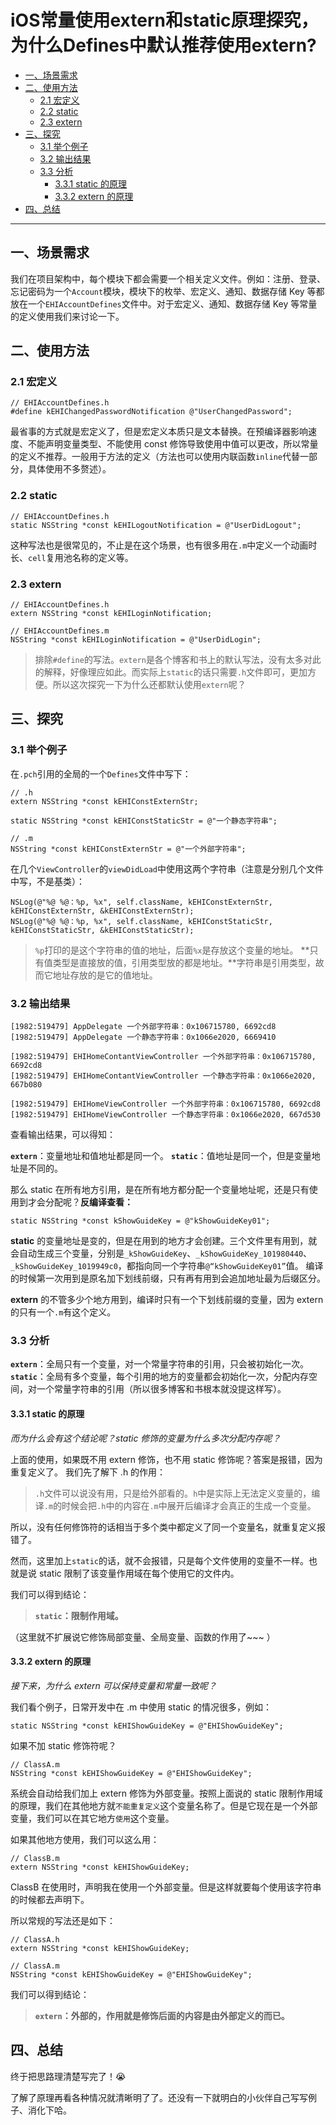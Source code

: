 # iOS常量使用extern和static原理探究，为什么Defines中默认推荐使用extern?

<!-- START doctoc generated TOC please keep comment here to allow auto update -->
<!-- DON'T EDIT THIS SECTION, INSTEAD RE-RUN doctoc TO UPDATE -->

  - [一、场景需求](#%E4%B8%80%E5%9C%BA%E6%99%AF%E9%9C%80%E6%B1%82)
  - [二、使用方法](#%E4%BA%8C%E4%BD%BF%E7%94%A8%E6%96%B9%E6%B3%95)
    - [2.1 宏定义](#21-%E5%AE%8F%E5%AE%9A%E4%B9%89)
    - [2.2 static](#22-static)
    - [2.3 extern](#23-extern)
  - [三、探究](#%E4%B8%89%E6%8E%A2%E7%A9%B6)
    - [3.1 举个例子](#31-%E4%B8%BE%E4%B8%AA%E4%BE%8B%E5%AD%90)
    - [3.2 输出结果](#32-%E8%BE%93%E5%87%BA%E7%BB%93%E6%9E%9C)
    - [3.3 分析](#33-%E5%88%86%E6%9E%90)
      - [3.3.1 static 的原理](#331-static-%E7%9A%84%E5%8E%9F%E7%90%86)
      - [3.3.2 extern 的原理](#332-extern-%E7%9A%84%E5%8E%9F%E7%90%86)
  - [四、总结](#%E5%9B%9B%E6%80%BB%E7%BB%93)

<!-- END doctoc generated TOC please keep comment here to allow auto update -->

--------

## 一、场景需求

我们在项目架构中，每个模块下都会需要一个相关定义文件。例如：注册、登录、忘记密码为一个`Account`模块，模块下的枚举、宏定义、通知、数据存储 Key 等都放在一个`EHIAccountDefines`文件中。对于宏定义、通知、数据存储 Key 等常量的定义使用我们来讨论一下。

## 二、使用方法

### 2.1 宏定义

```
// EHIAccountDefines.h
#define kEHIChangedPasswordNotification @"UserChangedPassword";
```

最省事的方式就是宏定义了，但是宏定义本质只是文本替换。在预编译器影响速度、不能声明变量类型、不能使用 const 修饰导致使用中值可以更改，所以常量的定义不推荐。一般用于方法的定义（方法也可以使用内联函数`inline`代替一部分，具体使用不多赘述）。

### 2.2 static

```
// EHIAccountDefines.h
static NSString *const kEHILogoutNotification = @"UserDidLogout";
```

这种写法也是很常见的，不止是在这个场景，也有很多用在`.m`中定义一个动画时长、`cell`复用池名称的定义等。

### 2.3 extern

```
// EHIAccountDefines.h
extern NSString *const kEHILoginNotification;

// EHIAccountDefines.m
NSString *const kEHILoginNotification = @"UserDidLogin";
```

> 排除`#define`的写法。`extern`是各个博客和书上的默认写法，没有太多对此的解释，好像理应如此。而实际上`static`的话只需要`.h`文件即可，更加方便。所以这次探究一下为什么还都默认使用`extern`呢？

## 三、探究

### 3.1 举个例子

在`.pch`引用的全局的一个`Defines`文件中写下：

```
// .h
extern NSString *const kEHIConstExternStr;

static NSString *const kEHIConstStaticStr = @"一个静态字符串";
```
```
// .m
NSString *const kEHIConstExternStr = @"一个外部字符串";
```

在几个`ViewController`的`viewDidLoad`中使用这两个字符串（注意是分别几个文件中写，不是基类）：

```
NSLog(@"%@ %@：%p, %x", self.className, kEHIConstExternStr, kEHIConstExternStr, &kEHIConstExternStr);
NSLog(@"%@ %@：%p, %x", self.className, kEHIConstStaticStr, kEHIConstStaticStr, &kEHIConstStaticStr);
```

> `%p`打印的是这个字符串的值的地址，后面`%x`是存放这个变量的地址。
> **只有值类型是直接放的值，引用类型放的都是地址。**字符串是引用类型，故而它地址存放的是它的值地址。

### 3.2 输出结果

```
[1982:519479] AppDelegate 一个外部字符串：0x106715780, 6692cd8
[1982:519479] AppDelegate 一个静态字符串：0x1066e2020, 6669410

[1982:519479] EHIHomeContantViewController 一个外部字符串：0x106715780, 6692cd8
[1982:519479] EHIHomeContantViewController 一个静态字符串：0x1066e2020, 667b080

[1982:519479] EHIHomeViewController 一个外部字符串：0x106715780, 6692cd8
[1982:519479] EHIHomeViewController 一个静态字符串：0x1066e2020, 667d530
```

查看输出结果，可以得知：

**`extern`**：变量地址和值地址都是同一个。
**`static`**：值地址是同一个，但是变量地址是不同的。

那么 static 在所有地方引用，是在所有地方都分配一个变量地址呢，还是只有使用到才会分配呢？**反编译查看：**
``` 
static NSString *const kShowGuideKey = @"kShowGuideKey01";
```
**static** 的变量地址是变的，但是在用到的地方才会创建。三个文件里有用到，就会自动生成三个变量，分别是`_kShowGuideKey`、`_kShowGuideKey_101980440`、 `_kShowGuideKey_1019949c0`，都指向同一个字符串`@“kShowGuideKey01”`值。
编译的时候第一次用到是原名加下划线前缀，只有再有用到会追加地址最为后缀区分。

**extern** 的不管多少个地方用到，编译时只有一个下划线前缀的变量，因为 extern 的只有一个`.m`有这个定义。

### 3.3 分析

**`extern`**：全局只有一个变量，对一个常量字符串的引用，只会被初始化一次。
**`static`**：全局有多个变量，每个引用的地方的变量都会初始化一次，分配内存空间，对一个常量字符串的引用（所以很多博客和书根本就没提这样写）。

#### 3.3.1 static 的原理

*而为什么会有这个结论呢？static 修饰的变量为什么多次分配内存呢？*

上面的使用，如果既不用 extern 修饰，也不用 static 修饰呢？答案是报错，因为重复定义了。
我们先了解下 .h 的作用：

> `.h`文件可以说没有用，只是给外部看的。`h`中是实际上无法定义变量的，编译`.m`的时候会把`.h`中的内容在`.m`中展开后编译才会真正的生成一个变量。

所以，没有任何修饰符的话相当于多个类中都定义了同一个变量名，就重复定义报错了。

然而，这里加上`static`的话，就不会报错，只是每个文件使用的变量不一样。也就是说 static 限制了该变量作用域在每个使用它的文件内。

我们可以得到结论：

> **`static`：限制作用域。**

（这里就不扩展说它修饰局部变量、全局变量、函数的作用了~~~ ）

#### 3.3.2 extern 的原理

*接下来，为什么 extern 可以保持变量和常量一致呢？*

我们看个例子，日常开发中在 .m 中使用 static 的情况很多，例如：

```
static NSString *const kEHIShowGuideKey = @"EHIShowGuideKey";
```

如果不加 static 修饰符呢？

```
// ClassA.m
NSString *const kEHIShowGuideKey = @"EHIShowGuideKey";
```

系统会自动给我们加上 extern 修饰为外部变量。按照上面说的 static 限制作用域的原理，我们在其他地方就`不能重复定义`这个变量名称了。但是它现在是一个外部变量，我们可以在其它地方`使用`这个变量。

如果其他地方使用，我们可以这么用：

```
// ClassB.m
extern NSString *const kEHIShowGuideKey;
```

ClassB 在使用时，声明我在使用一个外部变量。但是这样就要每个使用该字符串的时候都去声明下。

所以常规的写法还是如下：
```
// ClassA.h
extern NSString *const kEHIShowGuideKey;

// ClassA.m
NSString *const kEHIShowGuideKey = @"EHIShowGuideKey";
```

我们可以得到结论：

> **`extern`：外部的，作用就是修饰后面的内容是由外部定义的而已。**

## 四、总结

终于把思路理清楚写完了！😭

了解了原理再看各种情况就清晰明了了。还没有一下就明白的小伙伴自己写写例子、消化下哈。
